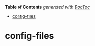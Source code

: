 <!-- START doctoc generated TOC please keep comment here to allow auto update -->
<!-- DON'T EDIT THIS SECTION, INSTEAD RE-RUN doctoc TO UPDATE -->
**Table of Contents**  *generated with [DocToc](https://github.com/thlorenz/doctoc)*

- [config-files](#config-files)

<!-- END doctoc generated TOC please keep comment here to allow auto update -->

# config-files
